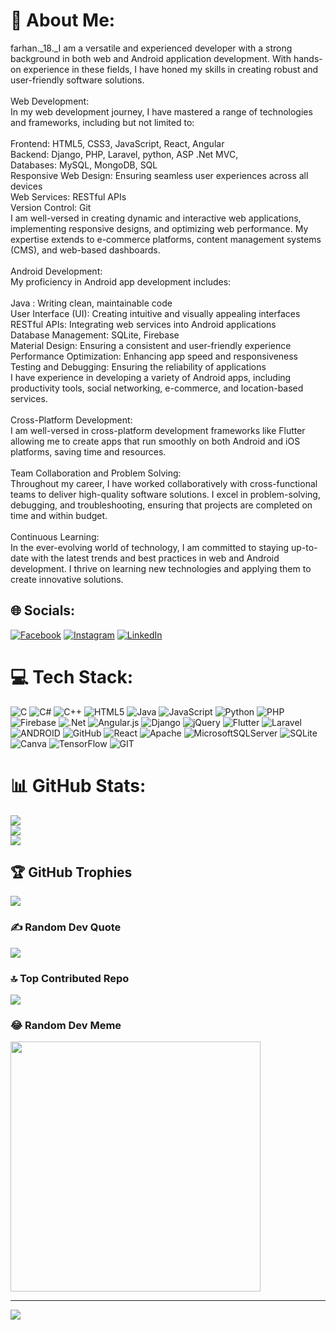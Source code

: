 # 💫 About Me:
farhan._18._I am a versatile and experienced developer with a strong background in both web and Android application development. With hands-on experience in these fields, I have honed my skills in creating robust and user-friendly software solutions.<br><br>Web Development:<br>In my web development journey, I have mastered a range of technologies and frameworks, including but not limited to:<br><br>Frontend: HTML5, CSS3, JavaScript, React, Angular<br>Backend:  Django, PHP, Laravel, python, ASP .Net MVC,   <br>Databases: MySQL, MongoDB, SQL<br>Responsive Web Design: Ensuring seamless user experiences across all devices<br>Web Services: RESTful APIs<br>Version Control: Git<br>I am well-versed in creating dynamic and interactive web applications, implementing responsive designs, and optimizing web performance. My expertise extends to e-commerce platforms, content management systems (CMS), and web-based dashboards.<br><br>Android Development:<br>My proficiency in Android app development includes:<br><br>Java : Writing clean, maintainable code<br>User Interface (UI): Creating intuitive and visually appealing interfaces<br>RESTful APIs: Integrating web services into Android applications<br>Database Management: SQLite, Firebase<br>Material Design: Ensuring a consistent and user-friendly experience<br>Performance Optimization: Enhancing app speed and responsiveness<br>Testing and Debugging: Ensuring the reliability of applications<br>I have experience in developing a variety of Android apps, including productivity tools, social networking, e-commerce, and location-based services.<br><br>Cross-Platform Development:<br>I am well-versed in cross-platform development frameworks like Flutter allowing me to create apps that run smoothly on both Android and iOS platforms, saving time and resources.<br><br>Team Collaboration and Problem Solving:<br>Throughout my career, I have worked collaboratively with cross-functional teams to deliver high-quality software solutions. I excel in problem-solving, debugging, and troubleshooting, ensuring that projects are completed on time and within budget.<br><br>Continuous Learning:<br>In the ever-evolving world of technology, I am committed to staying up-to-date with the latest trends and best practices in web and Android development. I thrive on learning new technologies and applying them to create innovative solutions.


## 🌐 Socials:
[![Facebook](https://img.shields.io/badge/Facebook-%231877F2.svg?logo=Facebook&logoColor=white)](https://facebook.com/farhan.atif.5036) [![Instagram](https://img.shields.io/badge/Instagram-%23E4405F.svg?logo=Instagram&logoColor=white)](https://instagram.com/farhan._18._) [![LinkedIn](https://img.shields.io/badge/LinkedIn-%230077B5.svg?logo=linkedin&logoColor=white)](https://linkedin.com/in/farhanatif) 

# 💻 Tech Stack:
![C](https://img.shields.io/badge/c-%2300599C.svg?style=for-the-badge&logo=c&logoColor=white) ![C#](https://img.shields.io/badge/c%23-%23239120.svg?style=for-the-badge&logo=c-sharp&logoColor=white) ![C++](https://img.shields.io/badge/c++-%2300599C.svg?style=for-the-badge&logo=c%2B%2B&logoColor=white) ![HTML5](https://img.shields.io/badge/html5-%23E34F26.svg?style=for-the-badge&logo=html5&logoColor=white) ![Java](https://img.shields.io/badge/java-%23ED8B00.svg?style=for-the-badge&logo=java&logoColor=white) ![JavaScript](https://img.shields.io/badge/javascript-%23323330.svg?style=for-the-badge&logo=javascript&logoColor=%23F7DF1E) ![Python](https://img.shields.io/badge/python-3670A0?style=for-the-badge&logo=python&logoColor=ffdd54) ![PHP](https://img.shields.io/badge/php-%23777BB4.svg?style=for-the-badge&logo=php&logoColor=white) ![Firebase](https://img.shields.io/badge/firebase-%23039BE5.svg?style=for-the-badge&logo=firebase) ![.Net](https://img.shields.io/badge/.NET-5C2D91?style=for-the-badge&logo=.net&logoColor=white) ![Angular.js](https://img.shields.io/badge/angular.js-%23E23237.svg?style=for-the-badge&logo=angularjs&logoColor=white) ![Django](https://img.shields.io/badge/django-%23092E20.svg?style=for-the-badge&logo=django&logoColor=white) ![jQuery](https://img.shields.io/badge/jquery-%230769AD.svg?style=for-the-badge&logo=jquery&logoColor=white) ![Flutter](https://img.shields.io/badge/Flutter-%2302569B.svg?style=for-the-badge&logo=Flutter&logoColor=white) ![Laravel](https://img.shields.io/badge/laravel-%23FF2D20.svg?style=for-the-badge&logo=laravel&logoColor=white) ![ANDROID](https://img.shields.io/badge/android-%2320232a.svg?style=for-the-badge&logo=android&logoColor=%a4c639) ![GitHub](https://img.shields.io/badge/GitHub-%23121011.svg?style=for-the-badge&logo=github&logoColor=white) ![React](https://img.shields.io/badge/react-%2320232a.svg?style=for-the-badge&logo=react&logoColor=%2361DAFB) ![Apache](https://img.shields.io/badge/apache-%23D42029.svg?style=for-the-badge&logo=apache&logoColor=white) ![MicrosoftSQLServer](https://img.shields.io/badge/Microsoft%20SQL%20Sever-CC2927?style=for-the-badge&logo=microsoft%20sql%20server&logoColor=white) ![SQLite](https://img.shields.io/badge/sqlite-%2307405e.svg?style=for-the-badge&logo=sqlite&logoColor=white) ![Canva](https://img.shields.io/badge/Canva-%2300C4CC.svg?style=for-the-badge&logo=Canva&logoColor=white) ![TensorFlow](https://img.shields.io/badge/TensorFlow-%23FF6F00.svg?style=for-the-badge&logo=TensorFlow&logoColor=white) ![GIT](https://img.shields.io/badge/Git-fc6d26?style=for-the-badge&logo=git&logoColor=white)
# 📊 GitHub Stats:
![](https://github-readme-stats.vercel.app/api?username=farhxn&theme=highcontrast&hide_border=false&include_all_commits=true&count_private=true)<br/>
![](https://github-readme-streak-stats.herokuapp.com/?user=farhxn&theme=highcontrast&hide_border=false)<br/>
![](https://github-readme-stats.vercel.app/api/top-langs/?username=farhxn&theme=highcontrast&hide_border=false&include_all_commits=true&count_private=true&layout=compact)

## 🏆 GitHub Trophies
![](https://github-profile-trophy.vercel.app/?username=farhxn&theme=chalk&no-frame=false&no-bg=false&margin-w=4)

### ✍️ Random Dev Quote
![](https://quotes-github-readme.vercel.app/api?type=horizontal&theme=radical)

### 🔝 Top Contributed Repo
![](https://github-contributor-stats.vercel.app/api?username=farhxn&limit=5&theme=dracula&combine_all_yearly_contributions=true)

### 😂 Random Dev Meme
<img src='https://randommeme-five.vercel.app/' style="height: 400px;"/>

---
[![](https://visitcount.itsvg.in/api?id=farhxn&icon=5&color=0)](https://visitcount.itsvg.in)

<!-- Proudly created with GPRM ( https://gprm.itsvg.in ) -->
